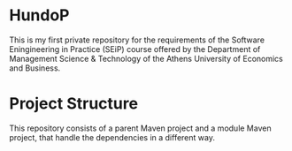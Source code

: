 # HundoP

This is my first private repository for the requirements of the Software Eningineering in Practice (SEiP) course offered by the Department of Management Science & Technology of the Athens University of Economics and Business.

# Project Structure

This repository consists of a parent Maven project and a module Maven project, that handle the dependencies in a different way.


